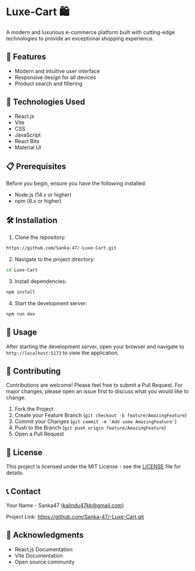 # Luxe-Cart 🛍️

A modern and luxurious e-commerce platform built with cutting-edge technologies to provide an exceptional shopping experience.

## 🌟 Features

- Modern and intuitive user interface
- Responsive design for all devices
- Product search and filtering


## 🚀 Technologies Used

- React.js
- Vite
- CSS
- JavaScript
- React Bits
- Material UI

## 📋 Prerequisites

Before you begin, ensure you have the following installed:
- Node.js (14.x or higher)
- npm (6.x or higher)

## 🛠️ Installation

1. Clone the repository:
```bash
https://github.com/Sanka-47/-Luxe-Cart.git
```

2. Navigate to the project directory:
```bash
cd Luxe-Cart
```

3. Install dependencies:
```bash
npm install
```

4. Start the development server:
```bash
npm run dev
```

## 🔧 Usage

After starting the development server, open your browser and navigate to `http://localhost:5173` to view the application.

## 🤝 Contributing

Contributions are welcome! Please feel free to submit a Pull Request. For major changes, please open an issue first to discuss what you would like to change.

1. Fork the Project
2. Create your Feature Branch (`git checkout -b feature/AmazingFeature`)
3. Commit your Changes (`git commit -m 'Add some AmazingFeature'`)
4. Push to the Branch (`git push origin feature/AmazingFeature`)
5. Open a Pull Request

## 📝 License

This project is licensed under the MIT License - see the [LICENSE](LICENSE) file for details.

## 📞 Contact

Your Name - Sanka47 (kalindu47kk@gmail.com)

Project Link: https://github.com/Sanka-47/-Luxe-Cart.git

## 🙏 Acknowledgments

- React.js Documentation
- Vite Documentation
- Open source community
